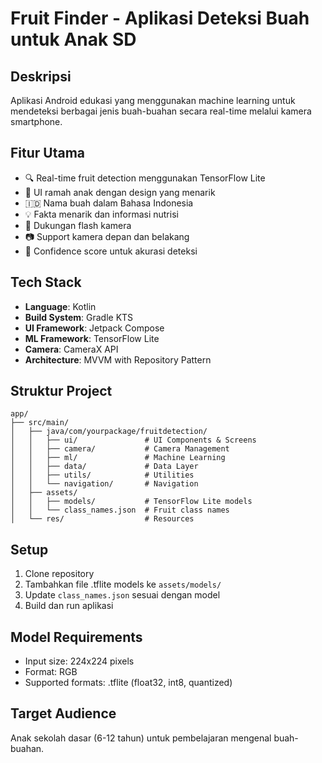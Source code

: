 # Fruit Finder - Aplikasi Deteksi Buah untuk Anak SD

## Deskripsi
Aplikasi Android edukasi yang menggunakan machine learning untuk mendeteksi berbagai jenis buah-buahan secara real-time melalui kamera smartphone.

## Fitur Utama
- 🔍 Real-time fruit detection menggunakan TensorFlow Lite
- 📱 UI ramah anak dengan design yang menarik
- 🇮🇩 Nama buah dalam Bahasa Indonesia
- 💡 Fakta menarik dan informasi nutrisi
- 🔦 Dukungan flash kamera
- 📷 Support kamera depan dan belakang
- 🎯 Confidence score untuk akurasi deteksi

## Tech Stack
- **Language**: Kotlin
- **Build System**: Gradle KTS
- **UI Framework**: Jetpack Compose
- **ML Framework**: TensorFlow Lite
- **Camera**: CameraX API
- **Architecture**: MVVM with Repository Pattern

## Struktur Project
```
app/
├── src/main/
│   ├── java/com/yourpackage/fruitdetection/
│   │   ├── ui/               # UI Components & Screens
│   │   ├── camera/           # Camera Management
│   │   ├── ml/               # Machine Learning
│   │   ├── data/             # Data Layer
│   │   ├── utils/            # Utilities
│   │   └── navigation/       # Navigation
│   ├── assets/
│   │   ├── models/           # TensorFlow Lite models
│   │   └── class_names.json  # Fruit class names
│   └── res/                  # Resources
```

## Setup
1. Clone repository
2. Tambahkan file .tflite models ke `assets/models/`
3. Update `class_names.json` sesuai dengan model
4. Build dan run aplikasi

## Model Requirements
- Input size: 224x224 pixels
- Format: RGB
- Supported formats: .tflite (float32, int8, quantized)

## Target Audience
Anak sekolah dasar (6-12 tahun) untuk pembelajaran mengenal buah-buahan.